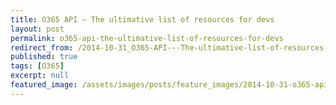 ```yaml
---
title: O365 API — The ultimative list of resources for devs
layout: post
permalink: o365-api-the-ultimative-list-of-resources-for-devs
redirect_from: /2014-10-31_O365-API---The-ultimative-list-of-resources-for-devs-9d50dfb05168
published: true
tags: [O365]
excerpt: null
featured_image: /assets/images/posts/feature_images/2014-10-31-o365-api-the-ultimative-list-of-resources-for-devs.jpg
---
```

